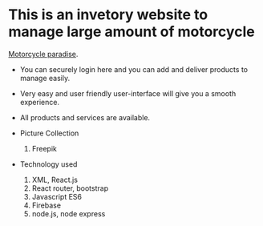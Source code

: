 # This is an invetory website to manage large amount of motorcycle

[Motorcycle paradise](https://motorcycle-inventory-764ea.web.app).


* You can securely login here and you can add and deliver products to manage easily.
* Very easy and user friendly user-interface will give you a smooth experience.
* All products and services are available.
* Picture Collection
    1. Freepik

* Technology used
    1. XML, React.js
    2. React router, bootstrap
    3. Javascript ES6
    4. Firebase
    5. node.js, node express
    


